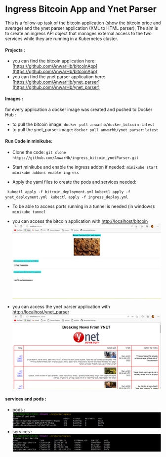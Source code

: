 # Ingress Bitcoin App and Ynet Parser

This is a follow-up task of the bitcoin application (show the bitcoin price and average) and the ynet parser application (XML to HTML parser), 
The aim is to create an ingress API object that manages external access to the two services while they are running in a Kubernetes cluster.

#### Projects : 
- you can find the bitcoin application here:
 [https://github.com/AnwarHb/bitcoinApp](https://github.com/AnwarHb/bitcoinApp)
- you can find the ynet parser application here:
 [https://github.com/AnwarHb/ynet_parser](https://github.com/AnwarHb/ynet_parser)
 
####  Images : 
for every application  a docker image was created and pushed to Docker Hub :
- to pull the bitcoin image: `docker pull anwarhb/docker_bitcoin:latest`
- to pull the ynet_parser image: `docker pull anwarhb/ynet_parser:latest`

#### Run Code in minikube:
- Clone the code: 
`git clone https://github.com/AnwarHb/ingress_bitcoin_ynetParser.git`

- Start minikube and enable the ingress addon if needed:
`minikube start`
`minikube addons enable ingress`

- Apply the yaml files to create the pods and services needed:

` kubectl apply -f bitcoin_deployment.yml`
`kubectl apply -f ynet_deployment.yml`
` kubectl apply -f ingress_deploy.yml`

- To be able to access ports running in a tunnel is needed (in windows):
`minikube tunnel`


- you can access the bitcoin application with
[http://localhost/bitcoin](http://localhost/bitcoin)
[![](https://github.com/AnwarHb/ingress_bitcoin_ynetParser/blob/main/bitcoin.png?raw=true)](https://github.com/AnwarHb/ingress_bitcoin_ynetParser/blob/main/bitcoin.png?raw=true)

- you can access the ynet parser application with [http://localhost/ynet_parser](http://localhost/ynet_parser)
[![](https://github.com/AnwarHb/ingress_bitcoin_ynetParser/blob/main/ynet_parser.png?raw=true)](https://github.com/AnwarHb/ingress_bitcoin_ynetParser/blob/main/ynet_parser.png?raw=true)

#### services and pods :
- pods : 
[![](https://github.com/AnwarHb/ingress_bitcoin_ynetParser/blob/main/pods.png?raw=true)](https://github.com/AnwarHb/ingress_bitcoin_ynetParser/blob/main/pods.png?raw=true)
- services :
[![](https://github.com/AnwarHb/ingress_bitcoin_ynetParser/blob/main/services.png?raw=true)](https://github.com/AnwarHb/ingress_bitcoin_ynetParser/blob/main/services.png?raw=true)
